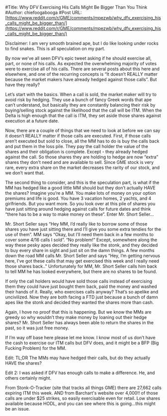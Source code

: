 #Title: Why DFV Exercising His Calls Might Be Bigger Than You Think
#Author: chiefoogabooga
#Post URL: [https://www.reddit.com/r/GME/comments/mpezwb/why_dfv_exercising_his_calls_might_be_bigger_than/](https://www.reddit.com/r/GME/comments/mpezwb/why_dfv_exercising_his_calls_might_be_bigger_than/)


Disclaimer: I am very smooth brained ape, but I do like looking under rocks to find snakes. This is all speculation on my part.

By now we’ve all seen DFV’s epic tweet asking if he should exercise all, part, or none of his calls. As expected the overwhelming majority of votes were to exercise all of his calls. There are several posts about this here and elsewhere, and one of the recurring concepts is “It doesn’t REALLY matter because the market makers have already hedged against those calls”. But have they really?

Let’s start with the basics. When a call is sold, the market maker will try to avoid risk by hedging. They use a bunch of fancy Greek words that ape can’t understand, but basically they are constantly balancing their risk by buying/selling stock against the likelihood that the call will be ITM. When the Delta is high enough that the call is ITM, they set aside those shares against execution at a future date.

Now, there are a couple of things that we need to look at before we can say it doesn’t REALLY matter if those calls are executed. First, if those calls aren’t executed but sold to close, all the MM has to do is buy the calls back and put them in the loss pile. They pay the call holder the value of the shares and their obligation is complete. Except - they already hedged against the call. So those shares they are holding to hedge are now “extra” shares they don’t need and are available to sell. Since GME stock is very rare, every extra share on the market decreases the rarity of our stock, and we don’t want that.

The second thing to consider, and this is the speculation part, is what if the MM has hedged like a good little MM should but they don’t actually HAVE the shares? Imagine you’re a MM. You make lots of money on your option premiums and life is good. You have 3 vacation homes, 2 yachts, and 4 girlfriends. But you want more. So you look over at this pile of shares you have just sitting around hedging against calls for future dates and think “there has to be a way to make money on these”. Enter Mr. Short Seller…

Mr. Short Seller says “Hey MM, I’d really like to borrow some of those shares you have just sitting there and I’ll give you some extra tendies for the use of them”. MM says “Okay, but I’ll need them back in a few months to cover some 4/16 calls I sold”. “No problem!” Except, somewhere along the way these pesky apes decided they really like the stonk, and they decided to buy every share in sight and just sit on the damn things. A few months down the road MM calls Mr. Short Seller and says “Hey, I’m getting nervous here, I’ve got these calls that may get exercised this week and I really need those shares back..” Unfortunately for MM, Mr. Short Seller calls him back to tell MM he has looked everywhere, but there are no shares to be found.

If only the call holders would have sold those calls instead of exercising them they could have just bought them back, paid the money and washed their hands of it. Really, who exercises calls anyway? That’s so apelike and uncivilized. Now they are both facing a FTD just because a bunch of damn apes like the stonk and decided they wanted the shares more than cash.

Again, I hove no proof that this is happening. But we know the MMs are greedy so why wouldn’t they make money by loaning out their hedge shares? Mr. Short Seller has always been able to return the shares in the past, so it was just free money.

If I’m way off base here please let me know. I know most of us don’t have the cash to exercise our ITM calls but DFV does, and it might be a BFP (Big Fucking Problem) for the MM.

Edit: TL;DR The MMs may have hedged their calls, but do they actually HAVE the shares?

Edit 2: I was asked if DFV has enough calls to make a difference.  He, and others certainly might.

From Stonk-O-Tracker (site that tracks all things GME) there are 27,662 calls expiring ITM this week.  AND from Barchart's website over 4,000!! of those calls are under $25 strikes, so easily exercisable even for retail.  Low shares available because HODL, and you can see where this is going...this might be an issue.